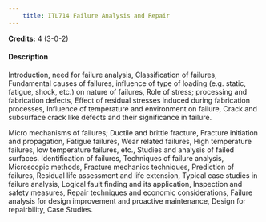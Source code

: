```yaml
---
    title: ITL714 Failure Analysis and Repair
---
```

**Credits:** 4 (3-0-2)



#### Description 
Introduction, need for failure analysis, Classification of failures, Fundamental causes of failures, influence of type of loading (e.g. static, fatigue, shock, etc.) on nature of failures, Role of stress; processing and fabrication defects, Effect of residual stresses induced during fabrication processes, Influence of temperature and environment on failure, Crack and subsurface crack like defects and their significance in failure.

Micro mechanisms of failures; Ductile and brittle fracture, Fracture initiation and propagation, Fatigue failures, Wear related failures, High temperature failures, low temperature failures, etc., Studies and analysis of failed surfaces. Identification of failures, Techniques of failure analysis, Microscopic methods, Fracture mechanics techniques, Prediction of failures, Residual life assessment and life extension, Typical case studies in failure analysis, Logical fault finding and its application, Inspection and safety measures, Repair techniques and economic considerations, Failure analysis for design improvement and proactive maintenance, Design for repairbility, Case Studies.